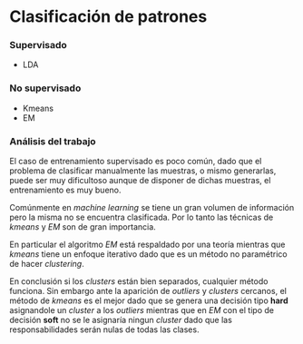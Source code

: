 # Clasificación de patrones

### Supervisado
+ LDA

### No supervisado
+ Kmeans
+ EM

### Análisis del trabajo 

El caso de entrenamiento supervisado es poco común, dado que el problema de clasificar manualmente las muestras, o mismo generarlas, puede ser muy dificultoso aunque de disponer de dichas muestras, el entrenamiento es muy bueno.

Comúnmente en _machine learning_ se tiene un gran volumen de información pero la misma no se encuentra clasificada. Por lo tanto las técnicas de _kmeans_ y _EM_ son de gran importancia.

En particular el algoritmo _EM_ está respaldado por una teoría mientras que _kmeans_ tiene un enfoque iterativo dado que es un método no paramétrico de hacer _clustering_. 

En conclusión si los _clusters_ están bien separados, cualquier método funciona. Sin embargo ante la aparición de _outliers_ y _clusters_ cercanos, el método de _kmeans_ es el mejor dado que se genera una decisión tipo **hard** asignandole un _cluster_ a los _outliers_ mientras que en _EM_ con el tipo de decisión **soft** no se le asignaría ningun _cluster_ dado que las responsabilidades serán nulas de todas las clases.
